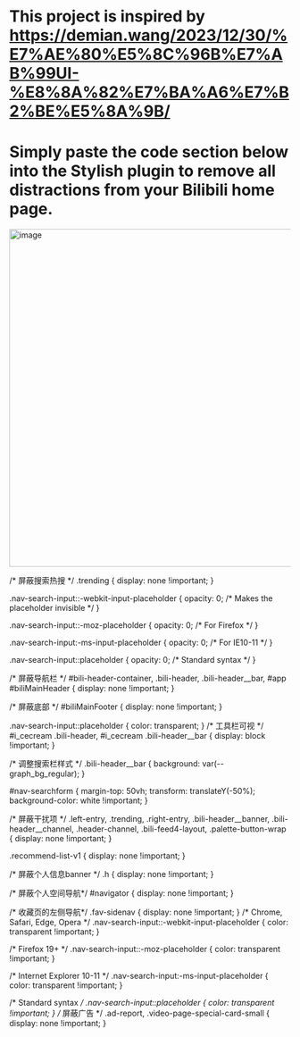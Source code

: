 # This project is inspired by https://demian.wang/2023/12/30/%E7%AE%80%E5%8C%96B%E7%AB%99UI-%E8%8A%82%E7%BA%A6%E7%B2%BE%E5%8A%9B/
# Simply paste the code section below into the Stylish plugin to remove all distractions from your Bilibili home page.
<img width="868" height="605" alt="image" src="https://github.com/user-attachments/assets/57b9d7f3-11f5-4198-ba1a-b647542abc40" />


/* 屏蔽搜索热搜 */
.trending {
  display: none !important;
}

.nav-search-input::-webkit-input-placeholder {
    opacity: 0; /* Makes the placeholder invisible */
}

.nav-search-input::-moz-placeholder {
    opacity: 0; /* For Firefox */
}

.nav-search-input:-ms-input-placeholder {
    opacity: 0; /* For IE10-11 */
}

.nav-search-input::placeholder {
    opacity: 0; /* Standard syntax */
}

/* 屏蔽导航栏 */
#bili-header-container,
.bili-header,
.bili-header__bar,
#app #biliMainHeader {
  display: none !important;
}

/* 屏蔽底部 */
#biliMainFooter {
  display: none !important;
}

.nav-search-input::placeholder {
    color: transparent;
}
/* 工具栏可视 */
#i_cecream .bili-header,
#i_cecream .bili-header__bar {
  display: block !important;
}

/* 调整搜索栏样式 */
.bili-header__bar {
  background: var(--graph_bg_regular);
}

#nav-searchform {
  margin-top: 50vh;
  transform: translateY(-50%);
  background-color: white !important;
}

/* 屏蔽干扰项 */
.left-entry,
.trending,
.right-entry,
.bili-header__banner,
.bili-header__channel,
.header-channel,
.bili-feed4-layout,
.palette-button-wrap {
  display: none !important;
}

.recommend-list-v1 {
  display: none !important;
}

/* 屏蔽个人信息banner */
.h {
  display: none !important;
}

/* 屏蔽个人空间导航*/
 #navigator {
	display: none !important;
} 

/* 收藏页的左侧导航*/
 .fav-sidenav {
	display: none !important;
} 
/* Chrome, Safari, Edge, Opera */
.nav-search-input::-webkit-input-placeholder {
    color: transparent !important;
}

/* Firefox 19+ */
.nav-search-input::-moz-placeholder {
    color: transparent !important;
}

/* Internet Explorer 10-11 */
.nav-search-input:-ms-input-placeholder {
    color: transparent !important;
}

/* Standard syntax */
.nav-search-input::placeholder {
    color: transparent !important;
}
/* 屏蔽广告 */
.ad-report,
.video-page-special-card-small {
  display: none !important;
}
